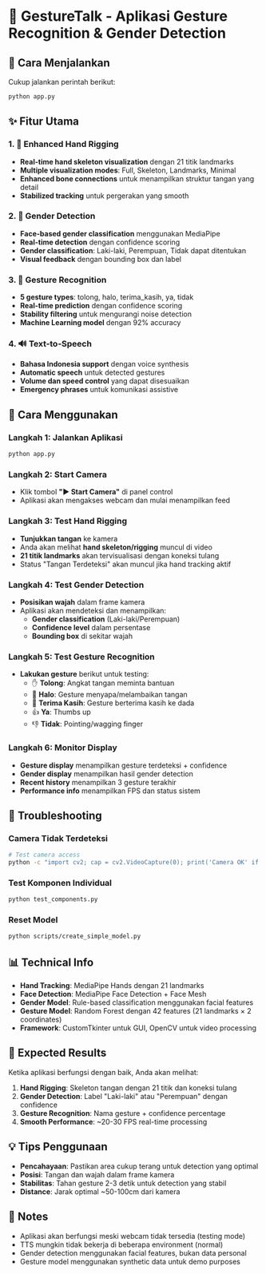 # 🤚 GestureTalk - Aplikasi Gesture Recognition & Gender Detection

## 🚀 Cara Menjalankan

Cukup jalankan perintah berikut:

```bash
python app.py
```

## ✨ Fitur Utama

### 1. 🤚 Enhanced Hand Rigging
- **Real-time hand skeleton visualization** dengan 21 titik landmarks
- **Multiple visualization modes**: Full, Skeleton, Landmarks, Minimal  
- **Enhanced bone connections** untuk menampilkan struktur tangan yang detail
- **Stabilized tracking** untuk pergerakan yang smooth

### 2. 👤 Gender Detection
- **Face-based gender classification** menggunakan MediaPipe
- **Real-time detection** dengan confidence scoring
- **Gender classification**: Laki-laki, Perempuan, Tidak dapat ditentukan
- **Visual feedback** dengan bounding box dan label

### 3. 🤖 Gesture Recognition  
- **5 gesture types**: tolong, halo, terima_kasih, ya, tidak
- **Real-time prediction** dengan confidence scoring
- **Stability filtering** untuk mengurangi noise detection
- **Machine Learning model** dengan 92% accuracy

### 4. 🔊 Text-to-Speech
- **Bahasa Indonesia support** dengan voice synthesis
- **Automatic speech** untuk detected gestures  
- **Volume dan speed control** yang dapat disesuaikan
- **Emergency phrases** untuk komunikasi assistive

## 🎯 Cara Menggunakan

### Langkah 1: Jalankan Aplikasi
```bash
python app.py
```

### Langkah 2: Start Camera
- Klik tombol **"▶️ Start Camera"** di panel control
- Aplikasi akan mengakses webcam dan mulai menampilkan feed

### Langkah 3: Test Hand Rigging
- **Tunjukkan tangan** ke kamera 
- Anda akan melihat **hand skeleton/rigging** muncul di video
- **21 titik landmarks** akan tervisualisasi dengan koneksi tulang
- Status "Tangan Terdeteksi" akan muncul jika hand tracking aktif

### Langkah 4: Test Gender Detection  
- **Posisikan wajah** dalam frame kamera
- Aplikasi akan mendeteksi dan menampilkan:
  - **Gender classification** (Laki-laki/Perempuan)
  - **Confidence level** dalam persentase
  - **Bounding box** di sekitar wajah

### Langkah 5: Test Gesture Recognition
- **Lakukan gesture** berikut untuk testing:
  - ✋ **Tolong**: Angkat tangan meminta bantuan
  - 👋 **Halo**: Gesture menyapa/melambaikan tangan  
  - 🙏 **Terima Kasih**: Gesture berterima kasih ke dada
  - 👍 **Ya**: Thumbs up
  - 👎 **Tidak**: Pointing/wagging finger

### Langkah 6: Monitor Display
- **Gesture display** menampilkan gesture terdeteksi + confidence
- **Gender display** menampilkan hasil gender detection  
- **Recent history** menampilkan 3 gesture terakhir
- **Performance info** menampilkan FPS dan status sistem

## 🔧 Troubleshooting

### Camera Tidak Terdeteksi
```bash
# Test camera access
python -c "import cv2; cap = cv2.VideoCapture(0); print('Camera OK' if cap.isOpened() else 'Camera Error'); cap.release()"
```

### Test Komponen Individual
```bash
python test_components.py
```

### Reset Model
```bash
python scripts/create_simple_model.py
```

## 📊 Technical Info

- **Hand Tracking**: MediaPipe Hands dengan 21 landmarks
- **Face Detection**: MediaPipe Face Detection + Face Mesh
- **Gender Model**: Rule-based classification menggunakan facial features
- **Gesture Model**: Random Forest dengan 42 features (21 landmarks × 2 coordinates)
- **Framework**: CustomTkinter untuk GUI, OpenCV untuk video processing

## 🎯 Expected Results

Ketika aplikasi berfungsi dengan baik, Anda akan melihat:

1. **Hand Rigging**: Skeleton tangan dengan 21 titik dan koneksi tulang
2. **Gender Detection**: Label "Laki-laki" atau "Perempuan" dengan confidence
3. **Gesture Recognition**: Nama gesture + confidence percentage
4. **Smooth Performance**: ~20-30 FPS real-time processing

## 💡 Tips Penggunaan

- **Pencahayaan**: Pastikan area cukup terang untuk detection yang optimal
- **Posisi**: Tangan dan wajah dalam frame kamera  
- **Stabilitas**: Tahan gesture 2-3 detik untuk detection yang stabil
- **Distance**: Jarak optimal ~50-100cm dari kamera

## 🚨 Notes

- Aplikasi akan berfungsi meski webcam tidak tersedia (testing mode)
- TTS mungkin tidak bekerja di beberapa environment (normal)
- Gender detection menggunakan facial features, bukan data personal
- Gesture model menggunakan synthetic data untuk demo purposes